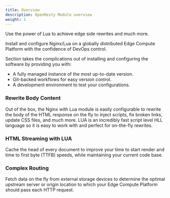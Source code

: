 ```yaml
---
title: Overview
description: OpenResty Module overview
weight: 1
---
```


Use the power of Lua to achieve edge side rewrites and much more.

Install and configure Nginx/Lua on a globally distributed Edge Compute Platform with the confidence of DevOps control.

Section takes the complications out of installing and configuring the software by providing you with:

- A fully managed instance of the most up-to-date version.
- Git-backed workflows for easy version control.
- A development environment to test your configurations.


### Rewrite Body Content

Out of the box, the Nginx with Lua module is easily configurable to rewrite the body of the HTML response on the fly to inject scripts, fix broken links, update CSS files, and much more. LUA is an incredibly fast script level HLL language so it is easy to work with and perfect for on-the-fly rewrites.



### HTML Streaming with LUA

Cache the head of every document to improve your time to start render and time to first byte (TTFB) speeds, while maintaining your current code base.



### Complex Routing

Fetch data on the fly from external storage devices to determine the optimal upstream server or origin location to which your Edge Compute Platform should pass each HTTP request.
